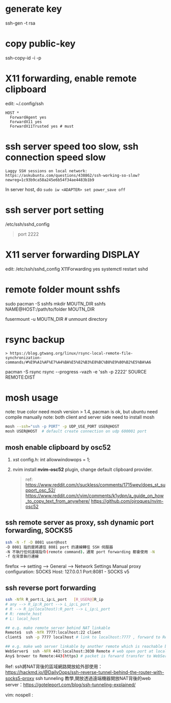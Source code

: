 # generate key
ssh-gen -t rsa

# copy public-key
ssh-copy-id -i <my-public-key> -p <port> <Destination>


# X11 forwarding, enable remote clipboard
edit: ~/.config/ssh
```
HOST *
  ForwardAgent yes
  ForwardX11 yes
  ForwardX11Trusted yes # must
```

# ssh server speed too slow, ssh connection speed slow
    Laggy SSH sessions on local network: https://askubuntu.com/questions/438862/ssh-working-so-slow?newreg=1c93b9ca58a245e6b54f34ae4483b1b9
In server host, do
`sudo iw <ADAPTER> set power_save off`

# ssh server port setting
/etc/ssh/sshd_config
> port 2222


# X11 server forwarding DISPLAY
edit: /etc/ssh/sshd_config
    X11Forwarding yes
systemctl restart sshd

# remote folder mount sshfs
sudo pacman -S sshfs
mkdir MOUTN_DIR
sshfs NAME@HOST:/path/to/folder MOUTN_DIR

fusermount -u MOUTN_DIR # unmount directory

# rsync backup
    > https://blog.gtwang.org/linux/rsync-local-remote-file-synchronization-commands/#%E9%A1%AF%E7%A4%BA%E5%82%B3%E8%BC%B8%E9%80%B2%E5%BA%A6
pacman -S rsync
rsync --progress -vazh -e 'ssh -p 2222' SOURCE REMOTE:DIST

# mosh usage
note: true color need mosh version > 1.4, pacman is ok, but ubuntu need compile manually
note: both client and server side need to install mosh
```sh
mosh --ssh="ssh -p PORT" -p UDP_USE_PORT USER@HOST
mosh USER@HOST  # default create connection on udp 600001 port
```
## mosh enable clipboard by osc52
1. xst config.h: int allowwindowops = 1;
2. nvim install **nvim-osc52** plugin, change default clipboard provider.

    > ref: https://www.reddit.com/r/suckless/comments/1715wey/does_st_support_osc_52/
    > https://www.reddit.com/r/vim/comments/k1ydpn/a_guide_on_how_to_copy_text_from_anywhere/
    > https://github.com/ojroques/nvim-osc52

## ssh remote server as proxy, ssh dynamic port forwarding, SOCKS5
```sh
ssh -N -f -D 8081 user@host 
-D 8081 指的是將通往 8081 port 的連線轉往 SSH 伺服器
-N 不執行任何遠端指令(remote command)，通常 port forwarding 都會使用 -N
-f 在背景執行連線
```
firefox --> setting --> General --> Network Settings
Manual proxy configuration:
    SOCKS Host: 127.0.0.1 Port:8081
    - SOCKS v5

## ssh reverse port forwarding
```sh
ssh -NfR R_port:L_ip:L_port   [R_USER@]R_ip
# any --> R_ip:R_port --> L_ip:L_port
# R --> R_ip(localhost):R_port --> L_ip:L_port
# R: remote_host
# L: local_host

## e.g. make remote server behind NAT linkable
Remote$  ssh -NfR 7777:localhost:22 client
client$  ssh -p 7777 localhost # link to localhost:7777 , forward to Remote port 22 which is ssh server

## e.g. make web server linkable by another remote which is reachable by public network
WebServer$  ssh -NFR 443:localhost:3030 Remote # web open port at localhost 3030
Any$ brower to Remote:443(https) # packet is forward transfer to WebServer:3030 which is web service
```
Ref:
ssh將NAT背後的區域網路開放給外部使用： https://hackmd.io/@DailyOops/ssh-reverse-tunnel-behind-the-router-with-socks5-proxy
ssh tunneling 教學,開放透過遠端機器開放NAT背後的web server：https://goteleport.com/blog/ssh-tunneling-explained/



vim: nospell :

